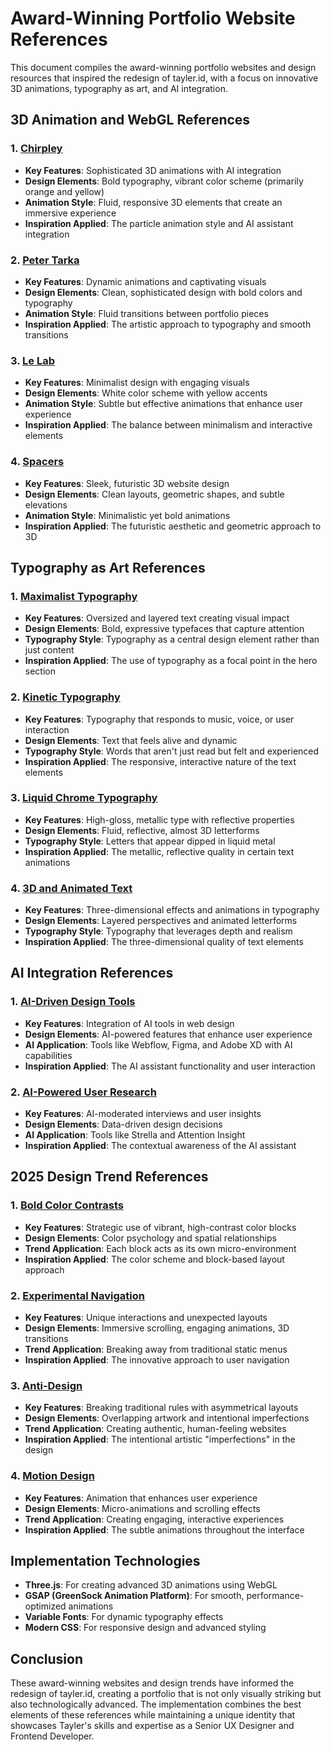 # Award-Winning Portfolio Website References

This document compiles the award-winning portfolio websites and design resources that inspired the redesign of tayler.id, with a focus on innovative 3D animations, typography as art, and AI integration.

## 3D Animation and WebGL References

### 1. [Chirpley](https://chirpley.ai/)
- **Key Features**: Sophisticated 3D animations with AI integration
- **Design Elements**: Bold typography, vibrant color scheme (primarily orange and yellow)
- **Animation Style**: Fluid, responsive 3D elements that create an immersive experience
- **Inspiration Applied**: The particle animation style and AI assistant integration

### 2. [Peter Tarka](https://petertarka.com/)
- **Key Features**: Dynamic animations and captivating visuals
- **Design Elements**: Clean, sophisticated design with bold colors and typography
- **Animation Style**: Fluid transitions between portfolio pieces
- **Inspiration Applied**: The artistic approach to typography and smooth transitions

### 3. [Le Lab](https://le-lab.io/)
- **Key Features**: Minimalist design with engaging visuals
- **Design Elements**: White color scheme with yellow accents
- **Animation Style**: Subtle but effective animations that enhance user experience
- **Inspiration Applied**: The balance between minimalism and interactive elements

### 4. [Spacers](https://spacers.wannathis.one/)
- **Key Features**: Sleek, futuristic 3D website design
- **Design Elements**: Clean layouts, geometric shapes, and subtle elevations
- **Animation Style**: Minimalistic yet bold animations
- **Inspiration Applied**: The futuristic aesthetic and geometric approach to 3D

## Typography as Art References

### 1. [Maximalist Typography](https://www.theedigital.com/blog/web-design-trends)
- **Key Features**: Oversized and layered text creating visual impact
- **Design Elements**: Bold, expressive typefaces that capture attention
- **Typography Style**: Typography as a central design element rather than just content
- **Inspiration Applied**: The use of typography as a focal point in the hero section

### 2. [Kinetic Typography](https://muz.li/blog/typography-trends-for-2025/)
- **Key Features**: Typography that responds to music, voice, or user interaction
- **Design Elements**: Text that feels alive and dynamic
- **Typography Style**: Words that aren't just read but felt and experienced
- **Inspiration Applied**: The responsive, interactive nature of the text elements

### 3. [Liquid Chrome Typography](https://muz.li/blog/typography-trends-for-2025/)
- **Key Features**: High-gloss, metallic type with reflective properties
- **Design Elements**: Fluid, reflective, almost 3D letterforms
- **Typography Style**: Letters that appear dipped in liquid metal
- **Inspiration Applied**: The metallic, reflective quality in certain text animations

### 4. [3D and Animated Text](https://www.todaymade.com/blog/typography-trends)
- **Key Features**: Three-dimensional effects and animations in typography
- **Design Elements**: Layered perspectives and animated letterforms
- **Typography Style**: Typography that leverages depth and realism
- **Inspiration Applied**: The three-dimensional quality of text elements

## AI Integration References

### 1. [AI-Driven Design Tools](https://www.designstudiouiux.com/blog/modern-web-design-trends/)
- **Key Features**: Integration of AI tools in web design
- **Design Elements**: AI-powered features that enhance user experience
- **AI Application**: Tools like Webflow, Figma, and Adobe XD with AI capabilities
- **Inspiration Applied**: The AI assistant functionality and user interaction

### 2. [AI-Powered User Research](https://www.designstudiouiux.com/blog/modern-web-design-trends/)
- **Key Features**: AI-moderated interviews and user insights
- **Design Elements**: Data-driven design decisions
- **AI Application**: Tools like Strella and Attention Insight
- **Inspiration Applied**: The contextual awareness of the AI assistant

## 2025 Design Trend References

### 1. [Bold Color Contrasts](https://www.theedigital.com/blog/web-design-trends)
- **Key Features**: Strategic use of vibrant, high-contrast color blocks
- **Design Elements**: Color psychology and spatial relationships
- **Trend Application**: Each block acts as its own micro-environment
- **Inspiration Applied**: The color scheme and block-based layout approach

### 2. [Experimental Navigation](https://www.theedigital.com/blog/web-design-trends)
- **Key Features**: Unique interactions and unexpected layouts
- **Design Elements**: Immersive scrolling, engaging animations, 3D transitions
- **Trend Application**: Breaking away from traditional static menus
- **Inspiration Applied**: The innovative approach to user navigation

### 3. [Anti-Design](https://www.theedigital.com/blog/web-design-trends)
- **Key Features**: Breaking traditional rules with asymmetrical layouts
- **Design Elements**: Overlapping artwork and intentional imperfections
- **Trend Application**: Creating authentic, human-feeling websites
- **Inspiration Applied**: The intentional artistic "imperfections" in the design

### 4. [Motion Design](https://www.theedigital.com/blog/web-design-trends)
- **Key Features**: Animation that enhances user experience
- **Design Elements**: Micro-animations and scrolling effects
- **Trend Application**: Creating engaging, interactive experiences
- **Inspiration Applied**: The subtle animations throughout the interface

## Implementation Technologies

- **Three.js**: For creating advanced 3D animations using WebGL
- **GSAP (GreenSock Animation Platform)**: For smooth, performance-optimized animations
- **Variable Fonts**: For dynamic typography effects
- **Modern CSS**: For responsive design and advanced styling

## Conclusion

These award-winning websites and design trends have informed the redesign of tayler.id, creating a portfolio that is not only visually striking but also technologically advanced. The implementation combines the best elements of these references while maintaining a unique identity that showcases Tayler's skills and expertise as a Senior UX Designer and Frontend Developer.

